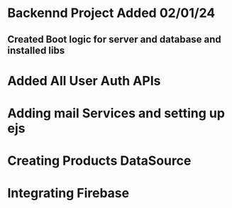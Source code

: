 # Backennd Project Added 02/01/24
## Created Boot logic for server and database and installed libs

# Added All User Auth APIs

# Adding mail Services and setting up ejs

# Creating Products DataSource

# Integrating Firebase